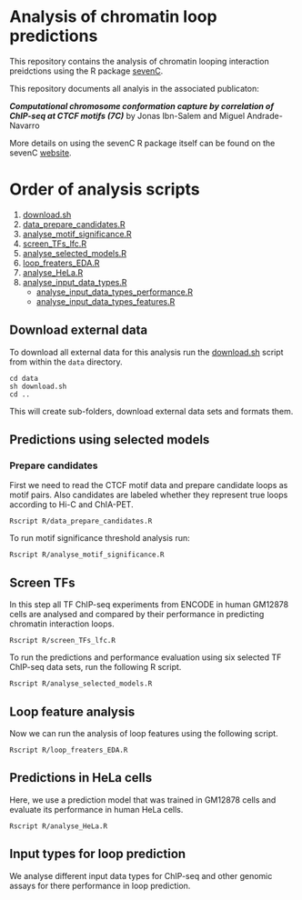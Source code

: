 # Analysis of chromatin loop predictions

This repository contains the analysis of chromatin looping interaction 
preidctions using the R package [sevenC](https://github.com/ibn-salem/sevenC). 

This repository documents all analyis in the associated publicaton:

***Computational chromosome conformation capture by correlation of ChIP-seq at CTCF motifs (7C)***
by Jonas Ibn-Salem and Miguel Andrade-Navarro

More details on using the sevenC R package itself can be found on the sevenC 
[website](https://ibn-salem.github.io/sevenC/).

# Order of analysis scripts
1. [download.sh](download.sh)
1. [data_prepare_candidates.R](R/data_prepare_candidates.R)
1. [analyse_motif_significance.R](R/analyse_motif_significance.R)
1. [screen_TFs_lfc.R](R/screen_TFs_lfc.R)
1. [analyse_selected_models.R](R/analyse_selected_models.R)
1. [loop_freaters_EDA.R](R/loop_freaters_EDA.R)
1. [analyse_HeLa.R](R/analyse_HeLa.R)
1. [analyse_input_data_types.R](R/analyse_input_data_types.R)
    - [analyse_input_data_types_performance.R](R/analyse_input_data_performance_types.R)
    - [analyse_input_data_types_features.R](R/analyse_input_data_features.R)

## Download external data

To download all external data for this analysis run the [download.sh](download.sh) script
from within the `data` directory.
```
cd data
sh download.sh
cd ..
```
This will create sub-folders, download external data sets and formats them.

## Predictions using selected models

### Prepare candidates
First we need to read the CTCF motif data and prepare candidate loops as motif pairs. 
Also candidates are labeled whether they represent true loops according to Hi-C and ChIA-PET.
```
Rscript R/data_prepare_candidates.R
```

To run motif significance threshold analysis run:
```
Rscript R/analyse_motif_significance.R
```

## Screen TFs
In this step all TF ChIP-seq experiments from ENCODE in human GM12878 cells are analysed and compared by their performance in predicting chromatin interaction loops. 
```
Rscript R/screen_TFs_lfc.R
```

To run the predictions and performance evaluation using six selected TF ChIP-seq data sets, run the following R script. 
```
Rscript R/analyse_selected_models.R
```

## Loop feature analysis
Now we can run the analysis of loop features using the following script.
```
Rscript R/loop_freaters_EDA.R
```

## Predictions in HeLa cells
Here, we use a prediction model that was trained in GM12878 cells and evaluate its performance in human HeLa cells.
```
Rscript R/analyse_HeLa.R
```

## Input types for loop prediction
We analyse different input data types for ChIP-seq and other genomic assays for there performance in loop prediction.


